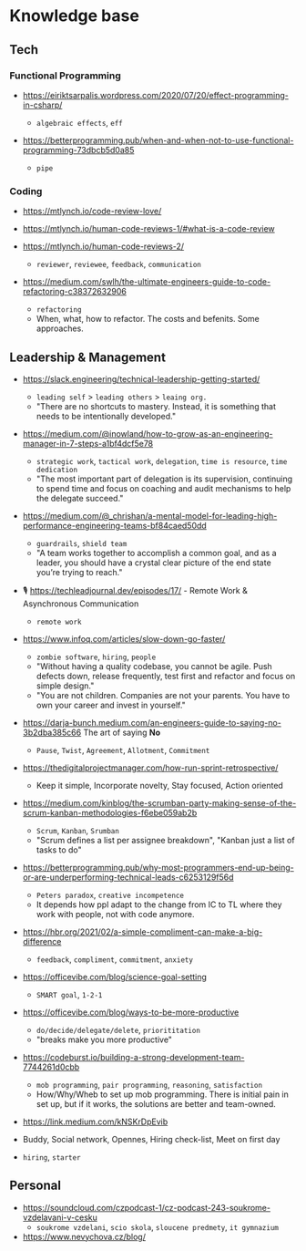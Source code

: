 # Knowledge base

## Tech

### Functional Programming

- https://eiriktsarpalis.wordpress.com/2020/07/20/effect-programming-in-csharp/
   - `algebraic effects`, `eff`
   
- https://betterprogramming.pub/when-and-when-not-to-use-functional-programming-73dbcb5d0a85
   - `pipe`

### Coding

- https://mtlynch.io/code-review-love/
- https://mtlynch.io/human-code-reviews-1/#what-is-a-code-review
- https://mtlynch.io/human-code-reviews-2/
   - `reviewer`, `reviewee`, `feedback`, `communication`

- https://medium.com/swlh/the-ultimate-engineers-guide-to-code-refactoring-c38372632906
   - `refactoring`
   - When, what, how to refactor. The costs and befenits. Some approaches.

## Leadership & Management

- https://slack.engineering/technical-leadership-getting-started/
   - `leading self` > `leading others` > `leaing org.`
   - "There are no shortcuts to mastery. Instead, it is something that needs to be intentionally developed."

- https://medium.com/@inowland/how-to-grow-as-an-engineering-manager-in-7-steps-a1bf4dcf5e78
  - `strategic work`, `tactical work`, `delegation`, `time is resource`, `time dedication`
  - "The most important part of delegation is its supervision, continuing to spend time and focus on coaching and audit mechanisms to help the delegate succeed."
  
- https://medium.com/@_chrishan/a-mental-model-for-leading-high-performance-engineering-teams-bf84caed50dd
   - `guardrails`, `shield team`
   - "A team works together to accomplish a common goal, and as a leader, you should have a crystal clear picture of the end state you’re trying to reach."

- 🎙 https://techleadjournal.dev/episodes/17/ - Remote Work & Asynchronous Communication
   - `remote work`

- https://www.infoq.com/articles/slow-down-go-faster/
   - `zombie software`, `hiring`, `people`
   - "Without having a quality codebase, you cannot be agile. Push defects down, release frequently, test first and refactor and focus on simple design."
   - "You are not children. Companies are not your parents. You have to own your career and invest in yourself."

- https://darja-bunch.medium.com/an-engineers-guide-to-saying-no-3b2dba385c66 The art of saying **No**
   - `Pause`, `Twist`, `Agreement`, `Allotment`, `Commitment`
   
- https://thedigitalprojectmanager.com/how-run-sprint-retrospective/
   - Keep it simple, Incorporate novelty, Stay focused, Action oriented

- https://medium.com/kinblog/the-scrumban-party-making-sense-of-the-scrum-kanban-methodologies-f6ebe059ab2b
   - `Scrum`, `Kanban`, `Srumban`
   - "Scrum defines a list per assignee breakdown", "Kanban just a list of tasks to do"

- https://betterprogramming.pub/why-most-programmers-end-up-being-or-are-underperforming-technical-leads-c6253129f56d
   - `Peters paradox`, `creative incompetence`
   - It depends how ppl adapt to the change from IC to TL where they work with people, not with code anymore.
   
- https://hbr.org/2021/02/a-simple-compliment-can-make-a-big-difference
   - `feedback`, `compliment`, `commitment`, `anxiety`

- https://officevibe.com/blog/science-goal-setting
   - `SMART goal`, `1-2-1`

- https://officevibe.com/blog/ways-to-be-more-productive
   - `do/decide/delegate/delete`, `priorititation`
   - "breaks make you more productive"

- https://codeburst.io/building-a-strong-development-team-7744261d0cbb
  - `mob programming`, `pair programming`, `reasoning`, `satisfaction`
  - How/Why/Wheb to set up mob programming. There is initial pain in set up, but if it works, the solutions are better and team-owned.

-  https://link.medium.com/kNSKrDpEvib
  - Buddy, Social network, Opennes, Hiring check-list, Meet on first day
  - `hiring`, `starter`


## Personal

- https://soundcloud.com/czpodcast-1/cz-podcast-243-soukrome-vzdelavani-v-cesku
   - `soukrome vzdelani`, `scio skola`, `sloucene predmety`, `it gymnazium`
- https://www.nevychova.cz/blog/
